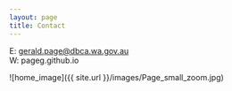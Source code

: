 ```yaml
--- 
layout: page
title: Contact
---
```



E: gerald.page@dbca.wa.gov.au  
W: pageg.github.io  

![home_image]({{ site.url }}/images/Page_small_zoom.jpg)
